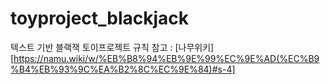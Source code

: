 # toyproject_blackjack
텍스트 기반 블랙잭 토이프로젝트
규칙 참고 : [나무위키][https://namu.wiki/w/%EB%B8%94%EB%9E%99%EC%9E%AD(%EC%B9%B4%EB%93%9C%EA%B2%8C%EC%9E%84)#s-4]
